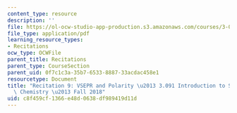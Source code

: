 ```yaml
---
content_type: resource
description: ''
file: https://ol-ocw-studio-app-production.s3.amazonaws.com/courses/3-091-introduction-to-solid-state-chemistry-fall-2018/c8f459cf1366e48d0638df989419d11d_MIT3_091F18_REC9.pdf
file_type: application/pdf
learning_resource_types:
- Recitations
ocw_type: OCWFile
parent_title: Recitations
parent_type: CourseSection
parent_uid: 0f7c1c3a-35b7-6533-8887-33acdac458e1
resourcetype: Document
title: "Recitation 9: VSEPR and Polarity \u2013 3.091 Introduction to Solid-State\
  \ Chemistry \u2013 Fall 2018"
uid: c8f459cf-1366-e48d-0638-df989419d11d
---
```

